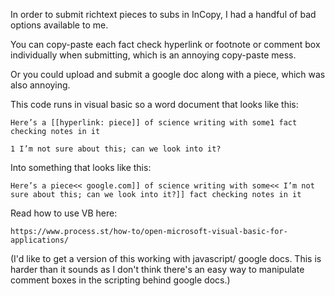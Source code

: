 In order to submit richtext pieces to subs in InCopy, I had a handful of bad options available to me.

You can copy-paste each fact check hyperlink or footnote or comment box individually when submitting, which is an annoying copy-paste mess.

Or you could upload and submit a google doc along with a piece, which was also annoying.

This code runs in visual basic so a word document that looks like this:

    Here’s a [[hyperlink: piece]] of science writing with some1 fact checking notes in it
 
    1 I’m not sure about this; can we look into it?
 
Into something that looks like this:
 
    Here’s a piece<< google.com]] of science writing with some<< I’m not sure about this; can we look into it?]] fact checking notes in it

Read how to use VB here:

    https://www.process.st/how-to/open-microsoft-visual-basic-for-applications/

(I'd like to get a version of this working with javascript/ google docs. This is harder than it sounds as I don't think there's an easy way to manipulate comment boxes in the scripting behind google docs.)
